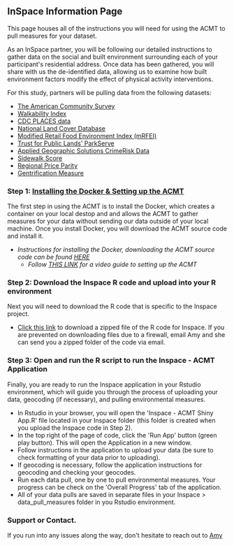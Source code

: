 ## InSpace Information Page

This page houses all of the instructions you will need for using the ACMT to pull measures for your dataset. 

As an InSpace partner, you will be following our detailed instructions to gather data on the social and built environment surrounding each of your participant's residential address. Once data has been gathered, you will share with us the de-identified data, allowing us to examine how built environment factors modify the effect of physical activity interventions. 

For this study, partners will be pulling data from the following datasets: 
   -  [The American Community Survey](https://www.census.gov/programs-surveys/acs/about.html)
   -  [Walkability Index](https://www.epa.gov/smartgrowth/smart-location-mapping#walkability)
   -  [CDC PLACES data](https://www.cdc.gov/places/index.html)
   -  [National Land Cover Database](https://www.usgs.gov/centers/eros/science/national-land-cover-database)
   -  [Modified Retail Food Environment Index (mRFEI)](https://www.cdc.gov/obesity/downloads/census-tract-level-state-maps-mrfei_TAG508.pdf)
   -  [Trust for Public Lands' ParkServe](https://www.tpl.org/parkserve)
   -  [Applied Geographic Solutions CrimeRisk Data](https://appliedgeographic.com/crimerisk/)
   -  [Sidewalk Score](https://journals.sagepub.com/doi/10.1177/0033354920968799)
   -  [Regional Price Parity](https://www.bea.gov/data/prices-inflation/regional-price-parities-state-and-metro-area)
   -  [Gentrification Measure](https://drexel.edu/uhc/resources/briefs/Measure-of-Gentrification-for-Use-in-Longitudinal-Public-Health-Studies-in-the-US/)


### Step 1: [Installing the Docker & Setting up the ACMT](https://aybloom.github.io/inspace/Inspace_setup/ACMT-setup-Inspace.html)

The first step in using the ACMT is to install the Docker, which creates a container on your local destop and and allows the ACMT to gather measures for your data without sending our data outside of your local machine. Once you install Docker, you will download the ACMT source code and install it. 

   * *Instructions for installing the Docker, downloading the ACMT source code can be found [HERE](https://aybloom.github.io/inspace/Inspace_setup/ACMT-setup-Inspace.html)*
      * *Follow [THIS LINK](https://youtu.be/hHCyvDOB3TY) for a video guide to setting up the ACMT*

### Step 2: Download the Inspace R code and upload into your R environment

Next you will need to download the R code that is specific to the Inspace project. 

   * [Click this link](https://github.com/aybloom/ACMT_Inspace/archive/refs/heads/main.zip) to download a zipped file of the R code for Inspace. If you are prevented on downloading files due to a firewall, email Amy and she can send you a zipped folder of the code via email. 

### Step 3: Open and run the R script to run the Inspace - ACMT Application

 Finally, you are ready to run the Inspace application in your Rstudio environment, which will guide you through the process of uploading your data, geocoding (if necessary), and pulling environmental measures. 
 
   * In Rstudio in your browser, you will open the 'Inspace - ACMT Shiny App.R' file located in your Inspace folder (this folder is created when you upload the Inspace code in Step 2). 
   * In the top right of the page of code, click the 'Run App' button (green play button). This will open the Application in a new window. 
   * Follow instructions in the application to upload your data (be sure to check formatting of your data prior to uploading). 
   * If geocoding is necessary, follow the application instructions for geocoding and checking your geocodes. 
   * Run each data pull, one by one to pull environmental measures. Your progress can be check on the 'Overall Progress' tab of the application.
   * All of your data pulls are saved in separate files in your Inspace > data_pull_measures folder in you Rstudio environment. 

### Support or Contact. 

If you run into any issues along the way, don't hesitate to reach out to [Amy](mailto:aybloom@uw.edu)

